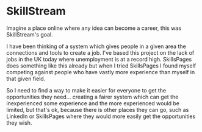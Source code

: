 # SkillStream
Imagine a place online where any idea can become a career, this was SkillStream's goal.

I have been thinking of a system which gives people in a given area the connections and tools to create a job. I've based this project on the lack of jobs in the UK today where unemployment is at a record high. SkillsPages does something like this already but when I tried SkillsPages I found myself competing against people who have vastly more experience than myself in that given field. 

So I need to find a way to make it easier for everyone to get the opportunities they need... creating a fairer system which can get the inexperienced some experience and the more experienced would be limited, but that's ok, because there is other places they can go, such as LinkedIn or SkillsPages where they would more easily get the opportunities they wish.
